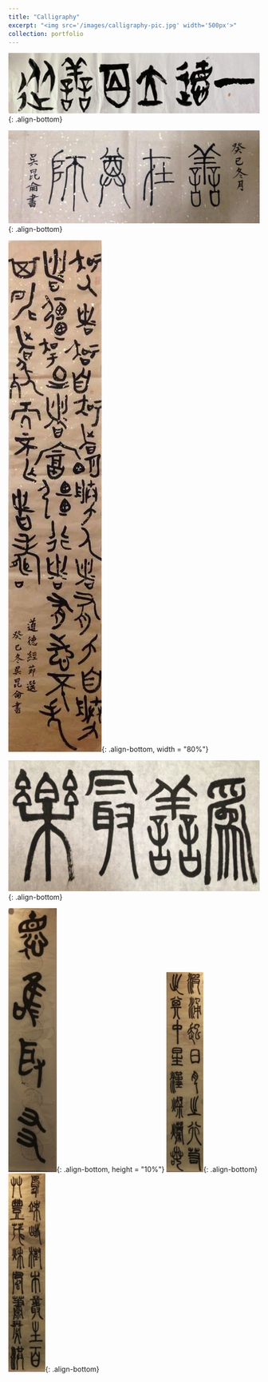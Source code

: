 ```yaml
---
title: "Calligraphy"
excerpt: "<img src='/images/calligraphy-pic.jpg' width='500px'>"
collection: portfolio
---
```

![calligraphy7](/images/calligraphy/calligraphy7.jpg){: .align-bottom}<br/>

![calligraphy2](/images/calligraphy/calligraphy2.jpg){: .align-bottom}<br/>

![calligraphy1](/images/calligraphy/calligraphy1.jpg){: .align-bottom, width = "80%"}<br/>

![calligraphy3](/images/calligraphy/calligraphy3.jpg){: .align-bottom}<br/>

![calligraphy6](/images/calligraphy/calligraphy6.jpg){: .align-bottom, height = "10%"}
![calligraphy4](/images/calligraphy/calligraphy4.jpg){: .align-bottom}
![calligraphy5](/images/calligraphy/calligraphy5.jpg){: .align-bottom}


